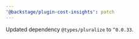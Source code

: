 ```yaml
---
'@backstage/plugin-cost-insights': patch
---
```


Updated dependency `@types/pluralize` to `^0.0.33`.
